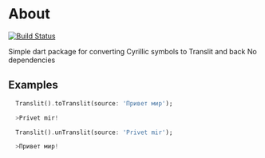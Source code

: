 # About

[![Build Status](https://travis-ci.org/alexeynobody/translit-dart.svg?branch=master)](https://travis-ci.org/alexeynobody/translit-dart)

Simple dart package for converting Cyrillic symbols to Translit and back
No dependencies

## Examples

```dart
  Translit().toTranslit(source: 'Привет мир');

  >Privet mir!
```

```dart
  Translit().unTranslit(source: 'Privet mir');

  >Привет мир!
```
